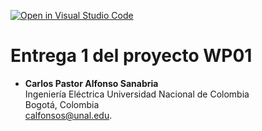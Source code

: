 [![Open in Visual Studio Code](https://classroom.github.com/assets/open-in-vscode-2e0aaae1b6195c2367325f4f02e2d04e9abb55f0b24a779b69b11b9e10269abc.svg)](https://classroom.github.com/online_ide?assignment_repo_id=17802105&assignment_repo_type=AssignmentRepo)
# Entrega 1 del proyecto WP01

- **Carlos Pastor Alfonso Sanabria**  
  Ingeniería Eléctrica 
  Universidad Nacional de Colombia  
  Bogotá, Colombia  
  calfonsos@unal.edu.
